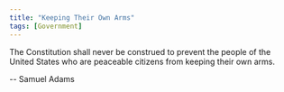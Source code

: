 ```yaml
---
title: "Keeping Their Own Arms"
tags: [Government]
---
```


The Constitution shall never be construed to prevent the people of the United
States who are peaceable citizens from keeping their own arms.

-- Samuel Adams
